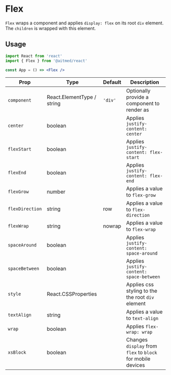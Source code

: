 # Flex

`Flex` wraps a component and applies `display: flex` on its root `div` element. The `children` is wrapped with this element.

## Usage

```jsx
import React from 'react'
import { Flex } from '@aitmed/react'

const App = () => <Flex />
```

| Prop            | Type                       | Default | Description                                                 |
| --------------- | -------------------------- | ------- | ----------------------------------------------------------- |
| `component`     | React.ElementType / string | `'div'` | Optionally provide a component to render as                 |
| `center`        | boolean                    |         | Applies `justify-content: center`                           |
| `flexStart`     | boolean                    |         | Applies `justify-content: flex-start`                       |
| `flexEnd`       | boolean                    |         | Applies `justify-content: flex-end`                         |
| `flexGrow`      | number                     |         | Applies a value to `flex-grow`                              |
| `flexDirection` | string                     | row     | Applies a value to `flex-direction`                         |
| `flexWrap`      | string                     | nowrap  | Applies a value to `flex-wrap`                              |
| `spaceAround`   | boolean                    |         | Applies `justify-content: space-around`                     |
| `spaceBetween`  | boolean                    |         | Applies `justify-content: space-between`                    |
| `style`         | React.CSSProperties        |         | Applies css styling to the the root `div` element           |
| `textAlign`     | string                     |         | Applies a value to `text-align`                             |
| `wrap`          | boolean                    |         | Applies `flex-wrap: wrap`                                   |
| `xsBlock`       | boolean                    |         | Changes `display` from `flex` to `block` for mobile devices |
